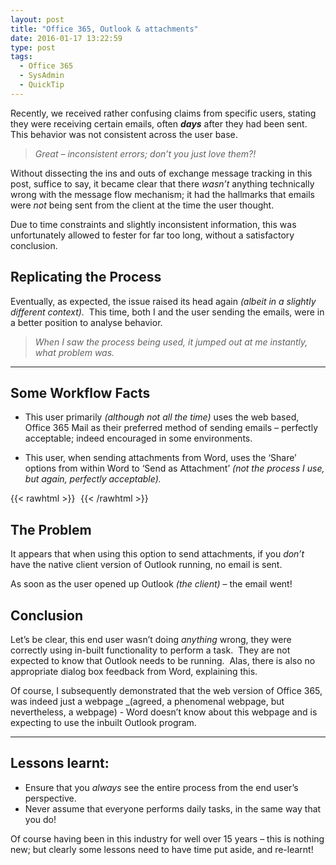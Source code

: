 ```yaml
---
layout: post
title: "Office 365, Outlook & attachments"
date: 2016-01-17 13:22:59
type: post
tags:
  - Office 365
  - SysAdmin
  - QuickTip
---
```


Recently, we received rather confusing claims from specific users, stating they were receiving certain emails, often _**days**_ after they had been sent.  This behavior was not consistent across the user base.

> _Great – inconsistent errors; don’t you just love them?!_

Without dissecting the ins and outs of exchange message tracking in this post, suffice to say, it became clear that there _wasn’t_ anything technically wrong with the message flow mechanism; it had the hallmarks that emails were _not_ being sent from the client at the time the user thought.

Due to time constraints and slightly inconsistent information, this was unfortunately allowed to fester for far too long, without a satisfactory conclusion.

## Replicating the Process

Eventually, as expected, the issue raised its head again *(albeit in a slightly different context).*  This time, both I and the user sending the emails, were in a better position to analyse behavior.

> _When I saw the process being used, it jumped out at me instantly, what problem was._

---

## Some Workflow Facts

- This user primarily _(although not all the time)_ uses the web based, Office 365 Mail as their preferred method of sending emails – perfectly acceptable; indeed encouraged in some environments.

- This user, when sending attachments from Word, uses the ‘Share’ options from within Word to ‘Send as Attachment’ _(not the process I use, but again, perfectly acceptable)._

{{< rawhtml >}}
<img
src="data:image/gif;base64,R0lGODlhAQABAIAAAP///wAAACH5BAEAAAAALAAAAAABAAEAAAICRAEAOw=="
data-src="/img/postimg/948dded5-4f41-4421-848f-133b9735fc32-min.png"/>
{{< /rawhtml >}}

## The Problem

It appears that when using this option to send attachments, if you _don’t_ have the native client version of Outlook running, no email is sent.

As soon as the user opened up Outlook _(the client)_ – the email went!

## Conclusion

Let’s be clear, this end user wasn’t doing _anything_ wrong, they were correctly using in-built functionality to perform a task.  They are not expected to know that Outlook needs to be running.  Alas, there is also no appropriate dialog box feedback from Word, explaining this.

Of course, I subsequently demonstrated that the web version of Office 365, was indeed just a webpage \_(agreed, a phenomenal webpage, but nevertheless, a webpage) - Word doesn’t know about this webpage and is expecting to use the inbuilt Outlook program.

---

## Lessons learnt:

- Ensure that you _always_ see the entire process from the end user’s perspective.
- Never assume that everyone performs daily tasks, in the same way that you do!

Of course having been in this industry for well over 15 years – this is nothing new; but clearly some lessons need to have time put aside, and re-learnt!
